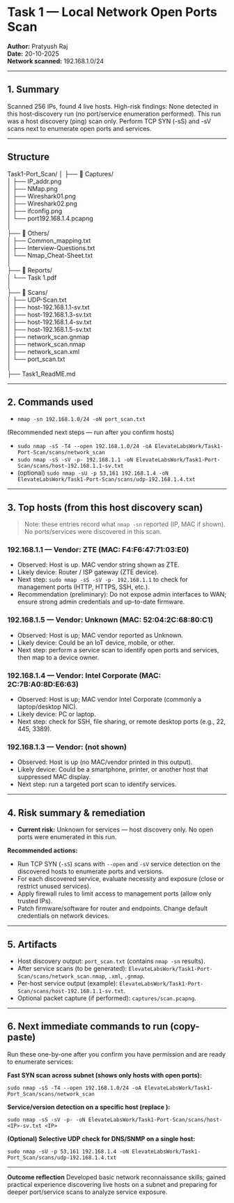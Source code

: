 # Task 1 — Local Network Open Ports Scan

**Author:** Pratyush Raj  
**Date:** 20-10-2025  
**Network scanned:** 192.168.1.0/24  

---

## 1. Summary

Scanned 256 IPs, found 4 live hosts. High-risk findings: None detected in this host-discovery run (no port/service enumeration performed). This run was a host discovery (ping) scan only. Perform TCP SYN (-sS) and -sV scans next to enumerate open ports and services.

---  

## Structure

Task1-Port_Scan/
│
├── 📂 Captures/  
│   ├── IP_addr.png  
│   ├── NMap.png  
│   ├── Wireshark01.png  
│   ├── Wireshark02.png  
│   ├── ifconfig.png  
│   └── port192.168.1.4.pcapng  
│  
├── 📂 Others/  
│   ├── Common_mapping.txt  
│   ├── Interview-Questions.txt  
│   └── Nmap_Cheat-Sheet.txt  
│  
├── 📂 Reports/  
│   └── Task 1.pdf  
│  
├── 📂 Scans/  
│   ├── UDP-Scan.txt  
│   ├── host-192.168.1.1-sv.txt  
│   ├── host-192.168.1.3-sv.txt  
│   ├── host-192.168.1.4-sv.txt  
│   ├── host-192.168.1.5-sv.txt  
│   ├── network_scan.gnmap  
│   ├── network_scan.nmap  
│   ├── network_scan.xml  
│   └── port_scan.txt  
│  
├── Task1_ReadME.md  
  
---  

## 2. Commands used

* `nmap -sn 192.168.1.0/24 -oN port_scan.txt`

(Recommended next steps — run after you confirm hosts)

* `sudo nmap -sS -T4 --open 192.168.1.0/24 -oA ElevateLabsWork/Task1-Port-Scan/scans/network_scan`
* `sudo nmap -sS -sV -p- 192.168.1.1 -oN ElevateLabsWork/Task1-Port-Scan/scans/host-192.168.1.1-sv.txt`
* (optional) `sudo nmap -sU -p 53,161 192.168.1.4 -oN ElevateLabsWork/Task1-Port-Scan/scans/udp-192.168.1.4.txt`

---

## 3. Top hosts (from this host discovery scan)

> Note: these entries record what `nmap -sn` reported (IP, MAC if shown). No ports/services were discovered in this scan.

### 192.168.1.1 — Vendor: ZTE (MAC: F4:F6:47:71:03:E0)

* Observed: Host is up. MAC vendor string shown as ZTE.
* Likely device: Router / ISP gateway (ZTE device).
* Next step: `sudo nmap -sS -sV -p- 192.168.1.1` to check for management ports (HTTP, HTTPS, SSH, etc.).
* Recommendation (preliminary): Do not expose admin interfaces to WAN; ensure strong admin credentials and up-to-date firmware.

### 192.168.1.5 — Vendor: Unknown (MAC: 52:04:2C:68:80:C1)

* Observed: Host is up; MAC vendor reported as Unknown.
* Likely device: Could be an IoT device, mobile, or other.
* Next step: perform a service scan to identify open ports and services, then map to a device owner.

### 192.168.1.4 — Vendor: Intel Corporate (MAC: 2C:7B:A0:8D:E6:63)

* Observed: Host is up; MAC vendor Intel Corporate (commonly a laptop/desktop NIC).
* Likely device: PC or laptop.
* Next step: check for SSH, file sharing, or remote desktop ports (e.g., 22, 445, 3389).

### 192.168.1.3 — Vendor: (not shown)

* Observed: Host is up (no MAC/vendor printed in this output).
* Likely device: Could be a smartphone, printer, or another host that suppressed MAC display.
* Next step: run a targeted port scan to identify services.

---

## 4. Risk summary & remediation

* **Current risk:** Unknown for services — host discovery only. No open ports were enumerated in this run.

**Recommended actions:**

* Run TCP SYN (`-sS`) scans with `--open` and `-sV` service detection on the discovered hosts to enumerate ports and versions.
* For each discovered service, evaluate necessity and exposure (close or restrict unused services).
* Apply firewall rules to limit access to management ports (allow only trusted IPs).
* Patch firmware/software for router and endpoints. Change default credentials on network devices.

---

## 5. Artifacts

* Host discovery output: `port_scan.txt` (contains `nmap -sn` results).
* After service scans (to be generated): `ElevateLabsWork/Task1-Port-Scan/scans/network_scan.nmap`, `.xml`, `.gnmap`.
* Per-host service output (example): `ElevateLabsWork/Task1-Port-Scan/scans/host-192.168.1.1-sv.txt`.
* Optional packet capture (if performed): `captures/scan.pcapng`.

---

## 6. Next immediate commands to run (copy-paste)

Run these one-by-one after you confirm you have permission and are ready to enumerate services:

**Fast SYN scan across subnet (shows only hosts with open ports):**

```
sudo nmap -sS -T4 --open 192.168.1.0/24 -oA ElevateLabsWork/Task1-Port_Scan/scans/network_scan
```

**Service/version detection on a specific host (replace <IP>):**

```
sudo nmap -sS -sV -p- -oN ElevateLabsWork/Task1-Port-Scan/scans/host-<IP>-sv.txt <IP>
```

**(Optional) Selective UDP check for DNS/SNMP on a single host:**

```
sudo nmap -sU -p 53,161 192.168.1.4 -oN ElevateLabsWork/Task1-Port_Scan/scans/udp-192.168.1.4.txt
```

---

**Outcome reflection**
Developed basic network reconnaissance skills; gained practical experience discovering live hosts on a subnet and preparing for deeper port/service scans to analyze service exposure.
